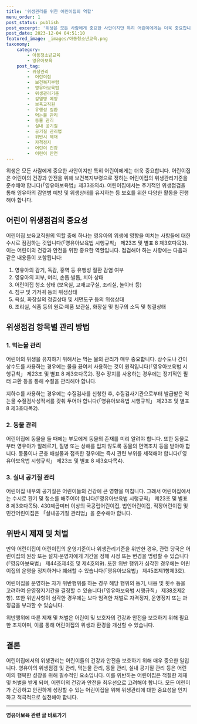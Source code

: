 ```yaml
---
title: '위생관리를 위한 어린이집의 역할'
menu_order: 1
post_status: publish
post_excerpt: '위생은 모든 사람에게 중요한 사안이지만 특히 어린이에게는 더욱 중요합니다. 어린이집은 어린이의 건강과 안전을 위해 보건복지부령으로 정하는 어린이집의 위생관리기준을 준수해야 합니다  영유아보육법 제33조의4 . 어린이집에서는 주기적인 위생점검을 통해 영유아의 감염병 예방 및 위생상태를 유지하는 등 보호를 위한 다양한 활동을 진행해야 합니다.'
post_date: 2023-12-04 04:51:10
featured_image: _images/아동청소년교육.png
taxonomy:
    category:
        - 아동청소년교육
        - 영유아보육
    post_tag:
        - 위생관리
        -  어린이집
        -  보건복지부령
        -  영유아보육법
        -  위생관리기준
        -  감염병 예방
        -  보육교직원
        -  유행성 질환
        -  먹는물 관리
        -  동물 관리
        -  실내 공기질
        -  공기질 관리법
        -  위반시 제재
        -  자격정지
        -  어린이 건강
        -  어린이 안전
---
```



위생은 모든 사람에게 중요한 사안이지만 특히 어린이에게는 더욱 중요합니다. 어린이집은 어린이의 건강과 안전을 위해 보건복지부령으로 정하는 어린이집의 위생관리기준을 준수해야 합니다(「영유아보육법」제33조의4). 어린이집에서는 주기적인 위생점검을 통해 영유아의 감염병 예방 및 위생상태를 유지하는 등 보호를 위한 다양한 활동을 진행해야 합니다.

## 어린이 위생점검의 중요성

어린이집 보육교직원의 역할 중에 하나는 영유아의 위생에 영향을 미치는 사항들에 대한 수시로 점검하는 것입니다(「영유아보육법 시행규칙」 제23조 및 별표 8 제3호다목3). 이는 어린이의 건강과 안전을 위한 중요한 역할입니다. 점검해야 하는 사항에는 다음과 같은 내용들이 포함됩니다:

1. 영유아의 감기, 독감, 홍역 등 유행성 질환 감염 여부
2. 영유아의 피부, 머리, 손톱·발톱, 치아 상태
3. 어린이집 청소 상태 (보육실, 교재교구실, 조리실, 놀이터 등)
4. 침구 및 기저귀 등의 위생상태
5. 욕실, 화장실의 청결상태 및 세면도구 등의 위생상태
6. 조리실, 식품 등의 원료·제품 보관실, 화장실 및 침구의 소독 및 청결상태

## 위생점검 항목별 관리 방법

### 1. 먹는물 관리

어린이의 위생을 유지하기 위해서는 먹는 물의 관리가 매우 중요합니다. 상수도나 간이상수도를 사용하는 경우에는 물을 끓여서 사용하는 것이 원칙입니다(「영유아보육법 시행규칙」 제23조 및 별표 8 제3호다목2). 정수 장치를 사용하는 경우에는 정기적인 필터 교환 등을 통해 수질을 관리해야 합니다.

지하수를 사용하는 경우에는 수질검사를 신청한 후, 수질검사기관으로부터 발급받은 먹는물 수질검사성적서를 갖춰 두어야 합니다(「영유아보육법 시행규칙」 제23조 및 별표 8 제3호다목2).

### 2. 동물 관리

어린이집에 동물을 둘 때에는 부모에게 동물의 존재를 미리 알려야 합니다. 또한 동물로부터 영유아가 알레르기, 질병 또는 상해를 입지 않도록 동물의 면역조치 등을 받아야 합니다. 동물이나 곤충 배설물과 접촉한 경우에는 즉시 관련 부위를 세척해야 합니다(「영유아보육법 시행규칙」 제23조 및 별표 8 제3호다목4).

### 3. 실내 공기질 관리

어린이집 내부의 공기질은 어린이들의 건강에 큰 영향을 미칩니다. 그래서 어린이집에서는 수시로 환기 및 청소를 해주어야 합니다(「영유아보육법 시행규칙」 제23조 및 별표 8 제3호다목5). 430제곱미터 이상의 국공립어린이집, 법인어린이집, 직장어린이집 및 민간어린이집은 「실내공기질 관리법」을 준수해야 합니다.

## 위반시 제재 및 처벌

만약 어린이집이 어린이집의 운영기준이나 위생관리기준을 위반한 경우, 관련 당국은 어린이집의 원장 또는 설치·운영자에게 기간을 정해 시정 또는 변경을 명령할 수 있습니다(「영유아보육법」 제44조제4호 및 제4호의9). 또한 위반 행위가 심각한 경우에는 어린이집의 운영을 정지하거나 폐쇄할 수 있습니다(「영유아보육법」 제45조제1항제3호).

어린이집을 운영하는 자가 위반행위를 하는 경우 해당 행위의 동기, 내용 및 횟수 등을 고려하여 운영정지기간을 결정할 수 있습니다(「영유아보육법 시행규칙」 제38조제2항). 또한 위반사항이 심각한 경우에는 보다 엄격한 처벌로 자격정지, 운영정지 또는 과징금을 부과할 수 있습니다.

위반행위에 따른 제재 및 처벌은 어린이 및 보호자의 건강과 안전을 보호하기 위해 필요한 조치이며, 이를 통해 어린이집의 위생과 환경을 개선할 수 있습니다.

## 결론

어린이집에서의 위생관리는 어린이들의 건강과 안전을 보호하기 위해 매우 중요한 일입니다. 영유아의 위생점검 및 관리, 먹는물 관리, 동물 관리, 실내 공기질 관리 등은 어린이의 행복한 성장을 위해 필수적인 요소입니다. 이를 위반하는 어린이집은 적절한 제재 및 처벌을 받게 되며, 어린이의 건강과 안전을 최우선으로 고려해야 합니다. 모든 어린이가 건강하고 안전하게 성장할 수 있는 어린이집을 위해 위생관리에 대한 중요성을 인지하고 적극적으로 실천해야 합니다.
<!-- wp:separator -->
<hr class="wp-block-separator has-alpha-channel-opacity"/>
<!-- /wp:separator -->

<!-- wp:group {"backgroundColor":"base","layout":{"type":"constrained"}} -->
<div class="wp-block-group has-base-background-color has-background"><!-- wp:paragraph {"align":"center","fontSize":"medium"} -->
<p class="has-text-align-center has-large-font-size"><strong>영유아보육 관련 글 바로가기</strong></p>
<!-- /wp:paragraph -->


<!-- wp:latest-posts
{"categories":[{"id":30841,"count":19,"description":"","link":"https://uknowlaw.com/category/%ec%98%81%ec%9c%a0%ec%95%84%eb%b3%b4%ec%9c%a1/","name":"영유아보육","slug":"영유아보육","taxonomy":"category","parent":0,"meta":[],"_links":{"self":[{"href":"https://uknowlaw.com/wp-json/wp/v2/categories/30841"}],"collection":[{"href":"https://uknowlaw.com/wp-json/wp/v2/categories"}],"about":[{"href":"https://uknowlaw.com/wp-json/wp/v2/taxonomies/category"}],"wp:post_type":[{"href":"https://uknowlaw.com/wp-json/wp/v2/posts?categories=30841"}],"curies":[{"name":"wp","href":"https://api.w.org/{rel}","templated":true}]}}],"postsToShow":100,"excerptLength":28,"postLayout":"grid","columns":2,"featuredImageAlign":"left","featuredImageSizeSlug":"large","fontSize":"small"} /--></div>
<!-- /wp:group -->